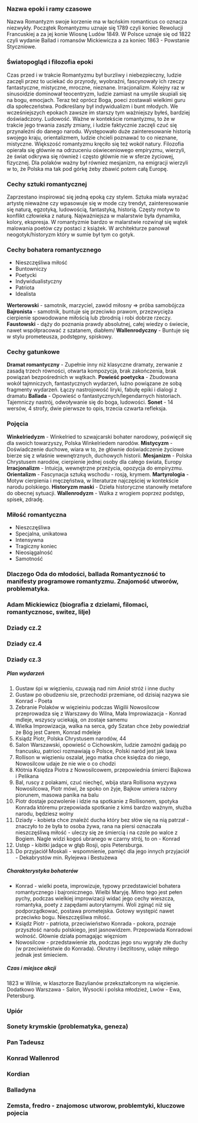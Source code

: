 
### Nazwa epoki i ramy czasowe
Nazwa Romantyzm swoje korzenie ma w łacńskim romanticus co oznacza niezwykły. Początek Romantyzmu uznaje się 1789 czyli koniec Rewolucji Francuskiej a za jej konie Wiosnę Ludów 1849. W Polsce uznaje się od 1822 czyli wydanie Ballad i romansów Mickiewicza a za koniec 1863 - Powstanie Styczniowe.

### Światopogląd i filozofia epoki

Czas przed i w trakcie Romantyzmu był burzliwy i niebezpieczny, ludzie zaczęli przez to uciekać do przyrody, wyobraźni, fascynowały ich rzeczy fantastyczne, mistyczne, mroczne, nieznane. Irracjonalizm. Kolejny raz w sinusoidzie dominował teocentryzm, ludzie zamiast na umyśle skupiali się na bogu, emocjach. Teraz też oprócz Boga, poeci zostawali wielkimi guru dla społeczeństwa. Podkreślany był indywidualizm i bunt młodych. We wcześniejszych epokach zawsze im starszy tym ważniejszy byłeś, bardziej doświadczony. Ludowość. Ważne w kontekście romantyzmu, to że w trakcie jego trwania zaszły zmiany, i ludzie faktycznie zaczęli czuć się przynależni do danego narodu. Występowało duże zainteresowanie historią swojego kraju, orientalizmem, ludzie chcieli poznawać to co nieznane, mistyczne. Większość romantyzmu kręciło się też wokół natury.
Filozofia opierała się głównie na odrzuceniu oświeceniowego empiryzmu, wierzyli, że świat odkrywa się również i często głównie nie w sferze życiowej, fizycznej. Dla polaków ważny był równiez mesjanizm, na emigracji wierzyli w to, że Polska ma tak pod górkę żeby zbawić potem całą Europę. 

### Cechy sztuki romantycznej

Zaprzestano inspirować się jedną epoką czy stylem. Sztuka miała wyrażać artystę nieważne czy wpasowuje się w mode czy trendyt, zainteresowanie się naturą, egzotyką, ludowością, fantastyką, historią. Częsty motyw to konflikt człowieka z naturą. Najważniejsza w malarstwie była dynamika, kolory, ekspresja. W romantyzmie bardzo w malarstwie rozwinął się wątek malowania poetów czy postaci z książek. W architekturze panował neogotyk/historyzm który w sumie był tym co gotyk.

### Cechy bohatera romantycznego 

- Nieszczęśliwa miłość
- Buntowniczy
- Poetycki
- Indywidualistyczny
- Patriota
- Idealista

**Werterowski** - samotnik, marzyciel, zawód miłosny => próba samobójcza
**Bajronista** - samotnik, buntuje się przeciwko prawom, przezwycięża cierpienie spowodowane miłością lub zbrodnią i robi dobrze rzeczy. 
**Faustowski** - dąży do poznania prawdy absolutnej, całej wiedzy o świecie, nawet współpracować z szatanem, diabłem/
**Wallenrodyczny** - Buntuje się w stylu prometeusza, podstępny, spiskowy. 

### Cechy gatunkowe

**Dramat romantyczny** - Zupełnie inny niż klasyczne dramaty, zerwanie z zasadą trzech równości, otwarta kompozycja, brak zakończenia, brak powiązań bezpośrednich w wątkach.
**Powieść poetycka** - Zbudowana wokół tajmniczych, fantastycznych wydarzeń, luźno powiązane ze sobą fragmenty wydarzeń. Łączy nastrojowość liryki, fabułę epiki i dialogi z dramatu
**Ballada** - Opowieść o fantastycznych/legendarnych historiach. Tajemniczy nastrój, odwoływanie się do boga, ludowości. 
**Sonet** - 14 wersów, 4 strofy, dwie pierwsze to opis, trzecia czwarta refleksja.

### Pojęcia
**Winkelriedyzm** - Winkelried to szwajcarski bohater narodowy, poświęcił się dla swoich towarzyszy, Polska Winkelriedem narodów.
**Mistycyzm** - Doświadczenie duchowe, wiara w to, że głównie doświadczenie życiowe bierze się z właśnie wewnętrznych, duchowych historii. 
**Mesjanizm** - Polska Chrystusem narodów, cierpienie jednej osoby dla całego świata, Europy 
**Irracjonalizm** - Intuicja, wewnętrzne przeżycia, opozycja do empiryzmu.
**Orientalizm** - Fascynacja sztuką wschodu - rosją, krymem.
**Martyrologia** - Motyw cierpienia i męczęństwa, w literaturze najczęściej w kontekście narodu polskiego.
**Historyzm maski** - Dzieła historyczne stanowiły metafore do obecnej sytuacji.
**Wallenrodyzm** - Walka z wrogiem poprzez podstęp, spisek, zdradę.

### Miłość romantyczna 

- Nieszczęśliwa
- Specjalna, unikatowa
- Intensywna
- Tragiczny koniec
- Nieosiągalność
- Samotność

### Dlaczego Oda do młodości, ballada Romantyczność to manifesty programowe romantyzmu. Znajomość utworów, problematyka.

### Adam Mickiewicz (biografia z dzielami, filomaci, romantycznosc, switez, lilje)

### Dziady cz.2

### Dziady cz.4

### Dziady cz.3

##### Plan wydarzeń
1. Gustaw śpi w więzieniu, czuwają nad nim Anioł stróż i inne duchy
2. Gustaw po obudzeniu sie, przechodzi przemiane, od dzisiaj nazywa sie Konrad - Poeta
3. Zebranie Polaków w więzieiniu podczas Wigilii Nowosilcow przeprowadza się z Warszawy do Wilna, Mała Improwiazacja - Konrad mdleje, wszyscy uciekają, on zostaje samemu
4. Wielka Improwizacja, walka na serca, gdy Szatan chce żeby powiedział że Bóg jest Carem, Konrad mdeleje
5. Ksiądz Piotr, Polska Chrystusem narodów, 44
6. Salon Warszawski, opowieść o Cichowskim, ludzie zamożni gadają po francusku, patrioci rozmawiają o Polsce, Polski naród jest jak lawa
7. Rollison w więzieniu oszalał, jego matka chce księdza do niego, Nowosilcow udaje że nie wie o co chodzi
8. Kłótnia Księdza Piotra z Nowosilcowem, przepowiednia śmierci Bajkowa i Pelikana
9. Bal, ruscy z polakami, czuć niechęć, wbija stara Rollisona wyzywa Nowosilcowa, Piotr mówi, że spoko on żyje, Bajkow umiera rażony piorunem, masowa panika na balu
10. Piotr dostaje pozwolenie i idzie na spotkanie z Rollisonem, spotyka Konrada któremu przepowiada spotkanie z kimś bardzo ważnym, służba narodu, będziesz wolny
11. Dziady - kobieta chce znaleźć ducha który bez słów się na nią patrzał - znaczyło to że była to osoba żywa, rana na piersi oznaczała nieszczęśliwą miłość - uleczy się ze śmiercią i na czole po walce z Bogiem. Nagle widzi kogoś ubranego w czarny strój, to on - Konrad
12. Ustęp - kibitki jadące w głąb Rosji, opis Petersburga.
13. Do przyjaciół Moskali - wspomnienie, pamięć dla jego innych przyjaciół - Dekabrystów min. Rylejewa i Bestużewa

##### Charakterystyka bohaterów
- Konrad - wielki poeta, improwizuje, typowy przedstawiciel bohatera romantycznego i bajronicznego. Wielbi Maryję. Mimo tego jest pełen pychy, podczas wielkiej improwizacji widać jego cechy wieszcza, romantyka, poety z zapędami autorytarnymi. Woli zginąć niż się podporządkować, postawa prometejska. Gotowy występić nawet przeciwko bogu. Nieszczęśliwa miłość.
- Ksiądz Piotr - patriota, przeciwieństwo Konrada - pokora, poznaje przyszłość narodu polskiego, jest jasnowidzem. Przepowiada Konradowi wolność. Głównie działa pomagając więzniom
- Nowosilcow - przedstawienie zła, podczas jego snu wygrały złe duchy (w przeciwieństwie do Konrada). Okrutny i bezlitosny, udaje miłego jednak jest śmieciem.

##### Czas i miejsce akcji
1823 w Wilnie, w klasztorze Bazylianów przekształconym na więzienie. Dodatkowo Warszawa - Salon, Wysocki i polska młodzież, Lwów - Ewa, Petersburg.

### Upiór

### Sonety krymskie (problematyka, geneza)

### Pan Tadeusz

### Konrad Wallenrod

### Kordian

### Balladyna

### Zemsta, fredro - znajomosc utworow, problemtyki, kluczowe pojecia
